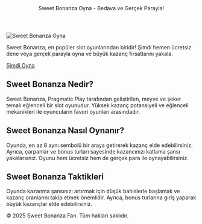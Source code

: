 <html lang="tr">

<head prefix="og: http://ogp.me/ns# fb: http://ogp.me/ns/fb# blog: http://ogp.me/ns/blog#">
    <meta charset="UTF-8">
    <meta name="viewport" content="width=device-width, initial-scale=1.0">
    <meta name="description" content="Sweet Bonanza oyna ve en iyi slot deneyimini yaşa! Hemen bedava dene veya gerçek parayla kazanma şansı yakala.">
    <meta name="keywords" content="sweet bonanza, sweet bonanza oyna, bedava sweet bonanza, slot oyunları, online casino, şeker slot oyunu">
    <meta name="author" content="Sweet Bonanza">
    <title>Sweet Bonanza Oyna - En İyi Slot Oyunu</title>
 <header>Sweet Bonanza Oyna - Bedava ve Gerçek Parayla!</header>
    <div class="container">
        <img src="https://encrypted-tbn0.gstatic.com/images?q=tbn:ANd9GcRdUIhuHYz17dgm9d41bRlTH77AQ85nNdDqiA&s" alt="Sweet Bonanza Oyna" class="game-image">
        <p>Sweet Bonanza, en popüler slot oyunlarından biridir! Şimdi hemen ücretsiz dene veya gerçek parayla oyna ve büyük kazanç fırsatlarını yakala.</p>
        <a href="https://t.co/r0otXXGQVH" class="play-button">Şimdi Oyna</a>
        <div class="content">
            <h2>Sweet Bonanza Nedir?</h2>
            <p>Sweet Bonanza, Pragmatic Play tarafından geliştirilen, meyve ve şeker temalı eğlenceli bir slot oyunudur. Yüksek kazanç potansiyeli ve eğlenceli mekanikleri ile oyuncuların favori oyunları arasındadır.</p>
            <h2>Sweet Bonanza Nasıl Oynanır?</h2>
            <p>Oyunda, en az 8 aynı sembolü bir araya getirerek kazanç elde edebilirsiniz. Ayrıca, çarpanlar ve bonus turları sayesinde kazancınızı katlama şansı yakalarsınız. Oyunu hem ücretsiz hem de gerçek para ile oynayabilirsiniz.</p>
            <h2>Sweet Bonanza Taktikleri</h2>
            <p>Oyunda kazanma şansınızı artırmak için düşük bahislerle başlamak ve kazanç oranlarını takip etmek önemlidir. Ayrıca, bonus turlarına giriş yaparak büyük kazançlar elde edebilirsiniz.</p>
        </div>
    </div>
    <footer>
        <p>&copy; 2025 Sweet Bonanza Fan. Tüm hakları saklıdır.</p>
    </footer>
</html>
